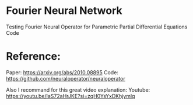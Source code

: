 # Fourier Neural Network
 
Testing Fourier Neural Operator for Parametric Partial Differential Equations Code

# Reference:
Paper: https://arxiv.org/abs/2010.08895
Code: https://github.com/neuraloperator/neuraloperator

Also I recommand for this great video explanation:
Youtube: https://youtu.be/IaS72aHrJKE?si=zqH0YsYxDKhjymlq

